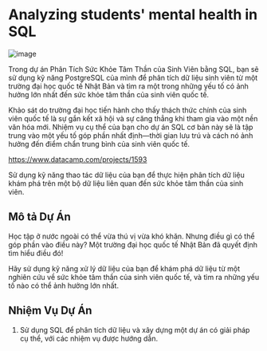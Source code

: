 # Analyzing students' mental health in SQL

![image](https://images.datacamp.com/image/upload/v1693417955/image5_8bffde7352.png)

Trong dự án Phân Tích Sức Khỏe Tâm Thần của Sinh Viên bằng SQL, bạn sẽ sử dụng kỹ năng PostgreSQL của mình để phân tích dữ liệu sinh viên từ một trường đại học quốc tế Nhật Bản và tìm ra một trong những yếu tố có ảnh hưởng lớn nhất đến sức khỏe tâm thần của sinh viên quốc tế.

Khảo sát do trường đại học tiến hành cho thấy thách thức chính của sinh viên quốc tế là sự gắn kết xã hội và sự căng thẳng khi tham gia vào một nền văn hóa mới. Nhiệm vụ cụ thể của bạn cho dự án SQL cơ bản này sẽ là tập trung vào một yếu tố góp phần nhất định—thời gian lưu trú và cách nó ảnh hưởng đến điểm chẩn trung bình của sinh viên quốc tế.

<https://www.datacamp.com/projects/1593>

Sử dụng kỹ năng thao tác dữ liệu của bạn để thực hiện phân tích dữ liệu khám phá trên một bộ dữ liệu liên quan đến sức khỏe tâm thần của sinh viên.

## Mô tả Dự Án

Học tập ở nước ngoài có thể vừa thú vị vừa khó khăn. Nhưng điều gì có thể góp phần vào điều này? Một trường đại học quốc tế Nhật Bản đã quyết định tìm hiểu điều đó!

Hãy sử dụng kỹ năng xử lý dữ liệu của bạn để khám phá dữ liệu từ một nghiên cứu về sức khỏe tâm thần của sinh viên quốc tế, và tìm ra những yếu tố nào có thể ảnh hưởng lớn nhất.

## Nhiệm Vụ Dự Án

1. Sử dụng SQL để phân tích dữ liệu và xây dựng một dự án có giải pháp cụ thể, với các nhiệm vụ được hướng dẫn.
